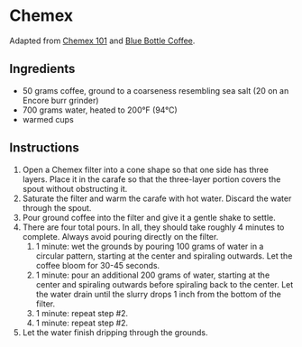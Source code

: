 # Chemex

Adapted from [Chemex 101](https://www.chemexcoffeemaker.com/brewing-product-care-instructions) and [Blue Bottle Coffee](https://bluebottlecoffee.com/preparation-guides/chemex?type=whole-bean).

## Ingredients

- 50 grams coffee, ground to a coarseness resembling sea salt (20 on an Encore burr grinder)
- 700 grams water, heated to 200&deg;F (94&deg;C)
- warmed cups

## Instructions

1. Open a Chemex filter into a cone shape so that one side has three layers. Place it in the carafe so that the three-layer portion covers the spout without obstructing it.
2. Saturate the filter and warm the carafe with hot water. Discard the water through the spout.
3. Pour ground coffee into the filter and give it a gentle shake to settle.
4. There are four total pours. In all, they should take roughly 4 minutes to complete. Always avoid pouring directly on the filter.
   1. 1 minute: wet the grounds by pouring 100 grams of water in a circular pattern, starting at the center and spiraling outwards. Let the coffee bloom for 30-45 seconds.
   2. 1 minute: pour an additional 200 grams of water, starting at the center and spiraling outwards before spiraling back to the center. Let the water drain until the slurry drops 1 inch from the bottom of the filter.
   3. 1 minute: repeat step #2.
   4. 1 minute: repeat step #2.
5. Let the water finish dripping through the grounds.
